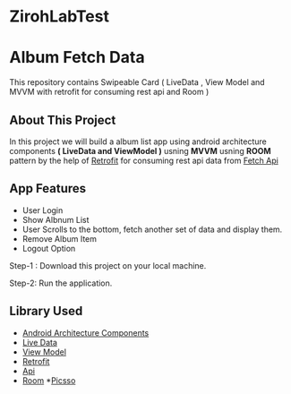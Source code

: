 # ZirohLabTest
# Album Fetch Data
This repository contains Swipeable Card ( LiveData , View Model and MVVM with retrofit for consuming rest api and Room )

## About This Project

In this project we will build a album list  app using android architecture components <B>( LiveData and ViewModel )</B> usning <B>MVVM</B></B> usning <B>ROOM</B> pattern by the help of [Retrofit](https://square.github.io/retrofit/) for consuming rest api data from 
[Fetch Api](https://jsonplaceholder.typicode.com/albums/$albumId%/photos)

## App Features
* User Login
* Show Albnum List
* User Scrolls to the bottom, fetch another set of data and display them.
* Remove Album Item
* Logout Option


Step-1 : Download this project on your local machine.

Step-2: Run the application.


## Library Used
* [Android Architecture Components](https://developer.android.com/topic/libraries/architecture/)
* [Live Data](https://developer.android.com/topic/libraries/architecture/livedata)
* [View Model](https://developer.android.com/topic/libraries/architecture/viewmodel)
* [Retrofit](https://square.github.io/retrofit2/)
* [Api](https://jsonplaceholder.typicode.com/albums/$albumId%/photos)
* [Room](https://developer.android.com/jetpack/androidx/releases/room)
*[Picsso](https://square.github.io/picasso/) 
